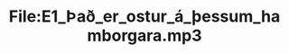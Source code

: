---
title: File:E1_Það_er_ostur_á_þessum_hamborgara.mp3
recording of: Það er ostur á þessum hamborgara.
reading speed: slow
speaker: E
license: CC0
---